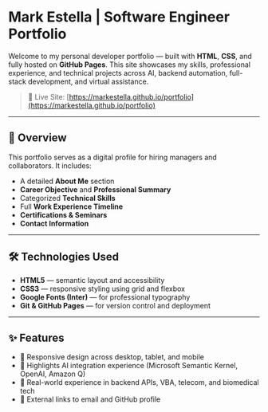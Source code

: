 # Mark Estella | Software Engineer Portfolio

Welcome to my personal developer portfolio — built with **HTML**, **CSS**, and fully hosted on **GitHub Pages**. This site showcases my skills, professional experience, and technical projects across AI, backend automation, full-stack development, and virtual assistance.

> 🔗 Live Site: [https://markestella.github.io/portfolio](https://markestella.github.io/portfolio)

---

## 🚀 Overview

This portfolio serves as a digital profile for hiring managers and collaborators. It includes:

- A detailed **About Me** section
- **Career Objective** and **Professional Summary**
- Categorized **Technical Skills**
- Full **Work Experience Timeline**
- **Certifications & Seminars**
- **Contact Information**

---

## 🛠️ Technologies Used

- **HTML5** — semantic layout and accessibility
- **CSS3** — responsive styling using grid and flexbox
- **Google Fonts (Inter)** — for professional typography
- **Git & GitHub Pages** — for version control and deployment

---

## ✨ Features

- 📱 Responsive design across desktop, tablet, and mobile
- 🧠 Highlights AI integration experience (Microsoft Semantic Kernel, OpenAI, Amazon Q)
- 💼 Real-world experience in backend APIs, VBA, telecom, and biomedical tech
- 🔗 External links to email and GitHub profile
